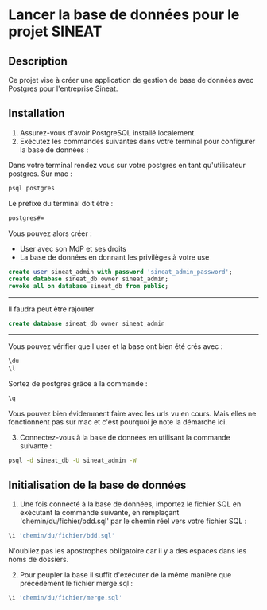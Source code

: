 # Lancer la base de données pour le projet SINEAT

## Description
Ce projet vise à créer une application de gestion de base de données avec Postgres pour l'entreprise Sineat.

## Installation
1. Assurez-vous d'avoir PostgreSQL installé localement.
2. Exécutez les commandes suivantes dans votre terminal pour configurer la base de données :

Dans votre terminal rendez vous sur votre postgres en tant qu'utilisateur postgres. 
Sur mac :

```bash
psql postgres
```

Le prefixe du terminal doit être : 

```bash
postgres#= 
```

Vous pouvez alors créer :
- User avec son MdP et ses droits
- La base de données en donnant les privilèges à votre use


```sql
create user sineat_admin with password 'sineat_admin_password';
create database sineat_db owner sineat_admin;
revoke all on database sineat_db from public;
```
---
Il faudra peut être rajouter 
```sql
create database sineat_db owner sineat_admin
```
---
Vous pouvez vérifier que l'user et la base ont bien été crés avec : 

```sql
\du
\l
```
Sortez de postgres grâce à la commande :

```sql
\q
```

Vous pouvez bien évidemment faire avec les urls vu en cours. Mais elles ne fonctionnent pas sur mac et c'est pourquoi je note la démarche ici.

3. Connectez-vous à la base de données en utilisant la commande suivante :

```bash
psql -d sineat_db -U sineat_admin -W
```

## Initialisation de la base de données

1. Une fois connecté à la base de données, importez le fichier SQL en exécutant la commande suivante, en remplaçant 'chemin/du/fichier/bdd.sql' par le chemin réel vers votre fichier SQL :

```sql
\i 'chemin/du/fichier/bdd.sql'
```

N'oubliez pas les apostrophes obligatoire car il y a des espaces dans les noms de dossiers.

2. Pour peupler la base il suffit d'exécuter de la même manière que précédement le fichier merge.sql : 

```sql
\i 'chemin/du/fichier/merge.sql'
```

